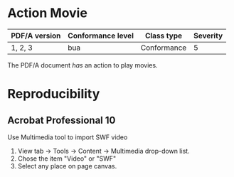 # Action Movie

| PDF/A version | Conformance level | Class type  | Severity |
| ------------- | ----------------- | ----------  | -------- |
| 1, 2, 3       | bua               | Conformance | 5        |

The PDF/A document _has_ an action to play movies.
# Reproducibility
## Acrobat Professional 10
Use Multimedia tool to import SWF video

1. View tab ->  Tools -> Content -> Multimedia drop-down list.
2. Chose the item "Video" or "SWF"
3. Select any place on page canvas.

